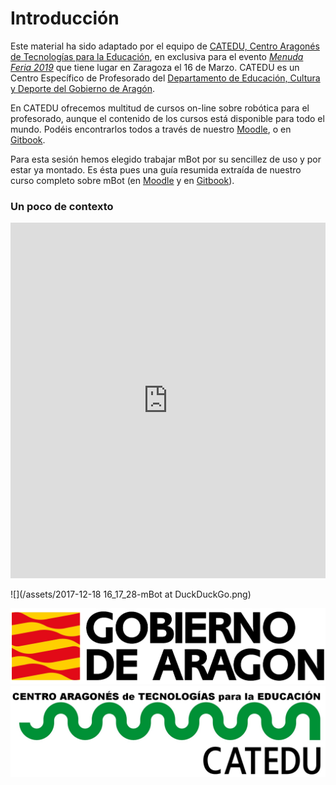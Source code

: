 # Introducción

Este material ha sido adaptado por el equipo de [CATEDU, Centro Aragonés de Tecnologías para la Educación](http://web.catedu.es/webcatedu/), en exclusiva para el evento [_Menuda Feria 2019_](https://menudaferia.com/) que tiene lugar en Zaragoza el 16 de Marzo. CATEDU es un Centro Específico de Profesorado del [Departamento de Educación, Cultura y Deporte del Gobierno de Aragón](http://www.educaragon.org/).

En CATEDU ofrecemos multitud de cursos on-line sobre robótica para el profesorado, aunque el contenido de los cursos está disponible para todo el mundo. Podéis encontrarlos todos a través de nuestro [Moodle](https://moodle.catedu.es/), o en [Gitbook](https://legacy.gitbook.com/@catedu).

Para esta sesión hemos elegido trabajar mBot por su sencillez de uso y por estar ya montado. Es ésta pues una guía resumida extraída de nuestro curso completo sobre mBot (en [Moodle](https://moodle.catedu.es/course/view.php?id=52) y en [Gitbook](https://legacy.gitbook.com/book/catedu/robotica-educativa-con-mbot/details)).

### Un poco de contexto

<iframe src="https://docs.google.com/presentation/d/e/2PACX-1vSi2pCHbRJh-bADYhTcAwvnenXbgAdP_uv37Wv1k7XuF69SOytrycAhf6xGL2wFyMZTz84-9oRKyrq_/embed?start=false&loop=false&delayms=3000" frameborder="0" width="100%" height="569" allowfullscreen="true" mozallowfullscreen="true" webkitallowfullscreen="true"></iframe>

![](/assets/2017-12-18 16_17_28-mBot at DuckDuckGo.png)

![](img/logo-gobierno-de-aragon-grande.png)
![](/assets/HERALDO-jpg.jpg)





